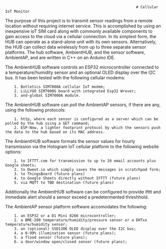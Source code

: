                                                                # Cellular IoT Monitor

The purpose of this project is to transmit sensor readings from a remote location without requiring internet service.  This is accomplished by using an inexpensive ioT SIM card along with commonly available components to gain access to the cloud via a cellular connection. In its simplest form, the HUB can operate as a stand-alone unit with its own sensors. Alternatively, the HUB can collect data wirelessly from up to three separate sensor platforms.  The hub software, AmbientHUB, and the sensor software, AmbientAP, and are written in C++ on an Arduino IDE.

The AmbientHUB software controls an ESP32 microcontroller connected to a temperature/humidity sensor and an optional OLED display over the I2C bus. It has been tested with the following cellular modems:

        1. Botletics SIM7000A cellular IoT modem;
        2. LiLLYGO SIM7000G board with integrated Esp32 Wrover;
        3. and-global SIM7000A module.  

The AmbientHUB software can poll the AmbientAP sensors, if there are any, using the following protocols:

        1. http, where each sensor is configured as a server which can be polled by the hub using a GET command;
        2. ESP-Now, a lighter footprint protocol by which the sensors push the data to the hub based on its MAC address.


The AmbientHUB software formats the sensor values for hourly transmission via the Hologram IoT cellular platform to the following website options:

        1. to IFTTT.com for transmission to up to 20 email accounts plus Google sheets;
        2. to Dweet.io which simply saves the messages in scratchpad form;
        3. to ThingsBoard (future plans)
        4. to Google Sheets directly without IFTTT (future plans)
        5. via MQTT to TBD destination (future plans)

Additionally the AmbientHUB software can be configured to provide ifttt and immediate alert should a sensor exceed a predetermented threshhold.

The AmbientAP sensor platform software accomodates the following:

        1. an ESP32 or a D1 Mini 8266 microcontroller; 
        2. a BME-280 temperature/humidity/pressure sensor or a DHTxx temperature/humidity sensor;
        3. an (optional) SSD1306 OLED display over the I2C bus;
        4. a 0-99% illumination sensor (future plans);
        5. a flood sensor (future plans);
        6. a door/window open/closed sensor (future plans);
              
